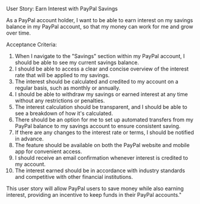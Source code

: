 User Story: Earn Interest with PayPal Savings

As a PayPal account holder, I want to be able to earn interest on my savings balance in my PayPal account, so that my money can work for me and grow over time.

Acceptance Criteria:
1. When I navigate to the "Savings" section within my PayPal account, I should be able to see my current savings balance.
2. I should be able to access a clear and concise overview of the interest rate that will be applied to my savings.
3. The interest should be calculated and credited to my account on a regular basis, such as monthly or annually.
4. I should be able to withdraw my savings or earned interest at any time without any restrictions or penalties.
5. The interest calculation should be transparent, and I should be able to see a breakdown of how it's calculated.
6. There should be an option for me to set up automated transfers from my PayPal balance to my savings account to ensure consistent saving.
7. If there are any changes to the interest rate or terms, I should be notified in advance.
8. The feature should be available on both the PayPal website and mobile app for convenient access.
9. I should receive an email confirmation whenever interest is credited to my account.
10. The interest earned should be in accordance with industry standards and competitive with other financial institutions.

This user story will allow PayPal users to save money while also earning interest, providing an incentive to keep funds in their PayPal accounts."